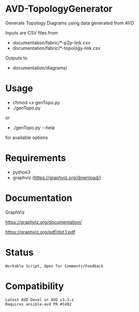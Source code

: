 # AVD-TopologyGenerator
Generate Topology Diagrams using data generated from AVD

Inputs are CSV files from
- documentation/fabric/*-p2p-link.csv
- documentation/fabric/*-topology-link.csv

Outputs to
- documentation/diagrams/
# Usage
- chmod +x genTopo.py
- ./genTopo.py

or

- ./genTopo.py --help

for available options

# Requirements
- python3
- graphviz (https://graphviz.org/download/)

# Documentation
GraphViz

https://graphviz.org/documentation/

https://graphviz.org/pdf/dot.1.pdf
# Status
    Workable Script, Open for Comments/Feedback

# Compatibility
    Latest AVD Devel or AVD v3.3.x
    Requires ansible-avd PR #1492